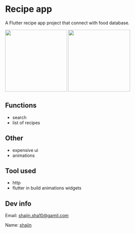 # Recipe app

A  Flutter recipe app project that connect with food database.




<img width='200' src="https://i.ibb.co/v16X7D6/Screenshot-1633536303-google-pixel4-justblack-portrait.png" />



<img width='200' src="https://i.ibb.co/ggQPPWk/Screenshot-1633536588-google-pixel4-justblack-portrait.png" />



## Functions
 - search
 - list of recipes


## Other
 - expensive ui
 - animations

## Tool used 
- http 
- flutter in build animations widgets


## Dev info 
<span>Email: </span><a href="mailto:shajin.sha10@gmail.com">shajin.sha10@gamil.com</a>

<span>Name: </span><a href="#">shajin</a>

